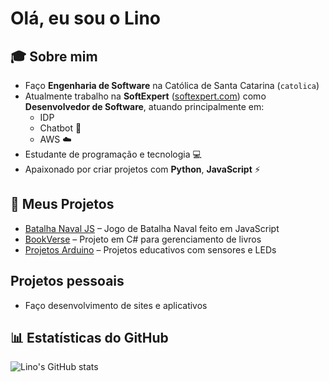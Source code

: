 # Olá, eu sou o Lino

## 🎓 Sobre mim
- Faço **Engenharia de Software** na Católica de Santa Catarina (`catolica`)
- Atualmente trabalho na **SoftExpert** ([softexpert.com](https://www.softexpert.com)) como **Desenvolvedor de Software**, atuando principalmente em:
  - IDP
  - Chatbot 🤖
  - AWS ☁️
- Estudante de programação e tecnologia 💻
- Apaixonado por criar projetos com **Python**, **JavaScript** ⚡

## 🚀 Meus Projetos
- [Batalha Naval JS](https://github.com/linocatolica/batalha-naval) – Jogo de Batalha Naval feito em JavaScript
- [BookVerse](https://github.com/linocatolica/bookverse) – Projeto em C# para gerenciamento de livros
- [Projetos Arduino](https://github.com/linocatolica/arduino) – Projetos educativos com sensores e LEDs

## Projetos pessoais
- Faço desenvolvimento de sites e aplicativos 

## 📊 Estatísticas do GitHub
![Lino's GitHub stats](https://github-readme-stats.vercel.app/api?username=um-dr-lino&show_icons=true&theme=radical)

    
